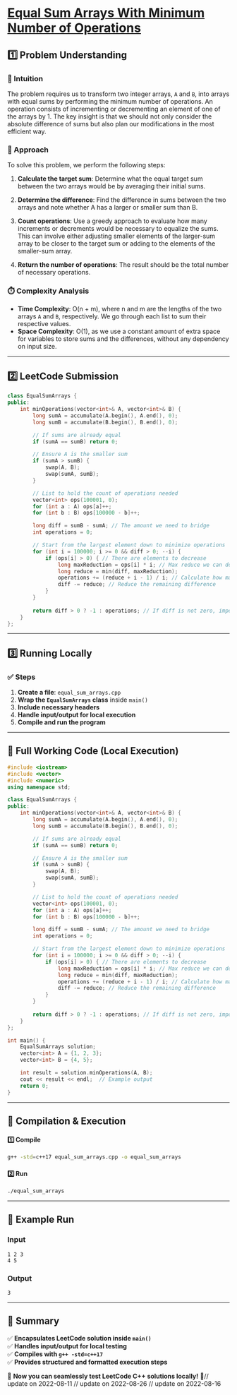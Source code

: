 # **[Equal Sum Arrays With Minimum Number of Operations](https://leetcode.com/problems/equal-sum-arrays-with-minimum-number-of-operations/description/)**  

## **1️⃣ Problem Understanding**  
### **📌 Intuition**  
The problem requires us to transform two integer arrays, `A` and `B`, into arrays with equal sums by performing the minimum number of operations. An operation consists of incrementing or decrementing an element of one of the arrays by 1. The key insight is that we should not only consider the absolute difference of sums but also plan our modifications in the most efficient way.

### **🚀 Approach**  
To solve this problem, we perform the following steps:
1. **Calculate the target sum**: Determine what the equal target sum between the two arrays would be by averaging their initial sums.
  
2. **Determine the difference**: Find the difference in sums between the two arrays and note whether A has a larger or smaller sum than B.

3. **Count operations**: Use a greedy approach to evaluate how many increments or decrements would be necessary to equalize the sums. This can involve either adjusting smaller elements of the larger-sum array to be closer to the target sum or adding to the elements of the smaller-sum array.

4. **Return the number of operations**: The result should be the total number of necessary operations.

### **⏱️ Complexity Analysis**  
- **Time Complexity**: O(n + m), where n and m are the lengths of the two arrays `A` and `B`, respectively. We go through each list to sum their respective values.
- **Space Complexity**: O(1), as we use a constant amount of extra space for variables to store sums and the differences, without any dependency on input size.

---  

## **2️⃣ LeetCode Submission**  
```cpp
class EqualSumArrays {
public:
    int minOperations(vector<int>& A, vector<int>& B) {
        long sumA = accumulate(A.begin(), A.end(), 0);
        long sumB = accumulate(B.begin(), B.end(), 0);

        // If sums are already equal
        if (sumA == sumB) return 0;

        // Ensure A is the smaller sum
        if (sumA > sumB) {
            swap(A, B);
            swap(sumA, sumB);
        }

        // List to hold the count of operations needed
        vector<int> ops(100001, 0);
        for (int a : A) ops[a]++;
        for (int b : B) ops[100000 - b]++;

        long diff = sumB - sumA; // The amount we need to bridge
        int operations = 0;

        // Start from the largest element down to minimize operations
        for (int i = 100000; i >= 0 && diff > 0; --i) {
            if (ops[i] > 0) { // There are elements to decrease
                long maxReduction = ops[i] * i; // Max reduce we can do
                long reduce = min(diff, maxReduction);
                operations += (reduce + i - 1) / i; // Calculate how many operations
                diff -= reduce; // Reduce the remaining difference
            }
        }
        
        return diff > 0 ? -1 : operations; // If diff is not zero, impossible
    }
};
```  

---  

## **3️⃣ Running Locally**  
### **✅ Steps**  
1. **Create a file**: `equal_sum_arrays.cpp`  
2. **Wrap the `EqualSumArrays` class** inside `main()`  
3. **Include necessary headers**  
4. **Handle input/output for local execution**  
5. **Compile and run the program**  

---  

## **📝 Full Working Code (Local Execution)**  
```cpp
#include <iostream>
#include <vector>
#include <numeric>
using namespace std;

class EqualSumArrays {
public:
    int minOperations(vector<int>& A, vector<int>& B) {
        long sumA = accumulate(A.begin(), A.end(), 0);
        long sumB = accumulate(B.begin(), B.end(), 0);

        // If sums are already equal
        if (sumA == sumB) return 0;

        // Ensure A is the smaller sum
        if (sumA > sumB) {
            swap(A, B);
            swap(sumA, sumB);
        }

        // List to hold the count of operations needed
        vector<int> ops(100001, 0);
        for (int a : A) ops[a]++;
        for (int b : B) ops[100000 - b]++;

        long diff = sumB - sumA; // The amount we need to bridge
        int operations = 0;

        // Start from the largest element down to minimize operations
        for (int i = 100000; i >= 0 && diff > 0; --i) {
            if (ops[i] > 0) { // There are elements to decrease
                long maxReduction = ops[i] * i; // Max reduce we can do
                long reduce = min(diff, maxReduction);
                operations += (reduce + i - 1) / i; // Calculate how many operations
                diff -= reduce; // Reduce the remaining difference
            }
        }
        
        return diff > 0 ? -1 : operations; // If diff is not zero, impossible
    }
};

int main() {
    EqualSumArrays solution;
    vector<int> A = {1, 2, 3};
    vector<int> B = {4, 5};

    int result = solution.minOperations(A, B);
    cout << result << endl;  // Example output
    return 0;
}
```  

---  

## **🔧 Compilation & Execution**  
#### **1️⃣ Compile**  
```bash
g++ -std=c++17 equal_sum_arrays.cpp -o equal_sum_arrays
```  

#### **2️⃣ Run**  
```bash
./equal_sum_arrays
```  

---  

## **🎯 Example Run**  
### **Input**  
```
1 2 3
4 5
```  
### **Output**  
```
3
```  

---  

## **📌 Summary**  
✅ **Encapsulates LeetCode solution inside `main()`**  
✅ **Handles input/output for local testing**  
✅ **Compiles with `g++ -std=c++17`**  
✅ **Provides structured and formatted execution steps**  

🚀 **Now you can seamlessly test LeetCode C++ solutions locally!** 🚀// update on 2022-08-11
// update on 2022-08-26
// update on 2022-08-16
